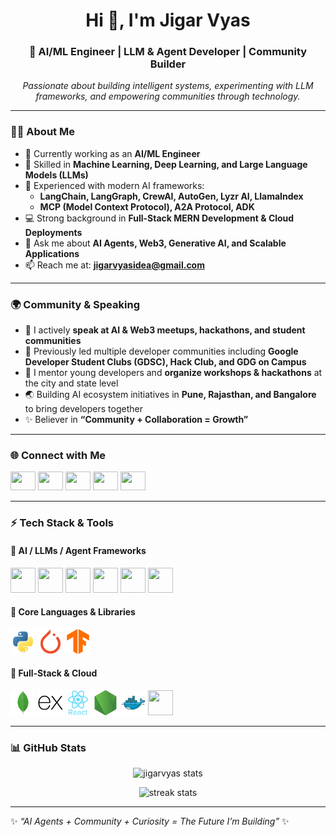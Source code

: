 <h1 align="center">Hi 👋, I'm Jigar Vyas</h1>
<h3 align="center">🚀 AI/ML Engineer | LLM & Agent Developer | Community Builder</h3>

<p align="center">
  <em>Passionate about building intelligent systems, experimenting with LLM frameworks, and empowering communities through technology.</em>
</p>

---

### 👨‍💻 About Me
- 🌱 Currently working as an **AI/ML Engineer**  
- 🔬 Skilled in **Machine Learning, Deep Learning, and Large Language Models (LLMs)**  
- 🧩 Experienced with modern AI frameworks:  
  - **LangChain, LangGraph, CrewAI, AutoGen, Lyzr AI, LlamaIndex**  
  - **MCP (Model Context Protocol), A2A Protocol, ADK**  
- 💻 Strong background in **Full-Stack MERN Development & Cloud Deployments**  
- 💬 Ask me about **AI Agents, Web3, Generative AI, and Scalable Applications**  
- 📫 Reach me at: **jigarvyasidea@gmail.com**

---

### 🌍 Community & Speaking
- 🎤 I actively **speak at AI & Web3 meetups, hackathons, and student communities**  
- 🚀 Previously led multiple developer communities including **Google Developer Student Clubs (GDSC), Hack Club, and GDG on Campus**  
- 🤝 I mentor young developers and **organize workshops & hackathons** at the city and state level  
- 🌏 Building AI ecosystem initiatives in **Pune, Rajasthan, and Bangalore** to bring developers together  
- ✨ Believer in **“Community + Collaboration = Growth”**

---

### 🌐 Connect with Me
<p align="left">
<a href="https://twitter.com/jigarvyasidea" target="blank"><img src="https://raw.githubusercontent.com/rahuldkjain/github-profile-readme-generator/master/src/images/icons/Social/twitter.svg" height="30" width="40" /></a>
<a href="https://linkedin.com/in/jigar-vyas-6a60251b8" target="blank"><img src="https://raw.githubusercontent.com/rahuldkjain/github-profile-readme-generator/master/src/images/icons/Social/linked-in-alt.svg" height="30" width="40" /></a>
<a href="https://instagram.com/mr_vyas_2002" target="blank"><img src="https://raw.githubusercontent.com/rahuldkjain/github-profile-readme-generator/master/src/images/icons/Social/instagram.svg" height="30" width="40" /></a>
<a href="https://www.youtube.com/channel/UCoZbhokPWgDOaf3pexTpxTw" target="blank"><img src="https://raw.githubusercontent.com/rahuldkjain/github-profile-readme-generator/master/src/images/icons/Social/youtube.svg" height="30" width="40" /></a>
<a href="https://www.hackerrank.com/jigarvyasidea" target="blank"><img src="https://raw.githubusercontent.com/rahuldkjain/github-profile-readme-generator/master/src/images/icons/Social/hackerrank.svg" height="30" width="40" /></a>
</p>

---

### ⚡ Tech Stack & Tools
#### 🔹 AI / LLMs / Agent Frameworks
<p>
  <a href="https://www.langchain.com/" target="_blank"><img src="https://avatars.githubusercontent.com/u/126733545?s=200&v=4" width="40" height="40"/></a>
  <a href="https://github.com/langgraph-ai/langgraph" target="_blank"><img src="https://avatars.githubusercontent.com/u/163393752?s=200&v=4" width="40" height="40"/></a>
  <a href="https://www.crewai.com/" target="_blank"><img src="https://avatars.githubusercontent.com/u/167870956?s=200&v=4" width="40" height="40"/></a>
  <a href="https://github.com/microsoft/autogen" target="_blank"><img src="https://avatars.githubusercontent.com/u/6154722?s=200&v=4" width="40" height="40"/></a>
  <a href="https://www.lyzr.ai/" target="_blank"><img src="https://docs.crewai.com/images/crew_only_logo.png" width="40" height="40"/></a>
  <a href="https://www.llamaindex.ai/" target="_blank"><img src="https://avatars.githubusercontent.com/u/130722219?s=200&v=4" width="40" height="40"/></a>
</p>

#### 🔹 Core Languages & Libraries
<p>
  <a href="https://www.python.org/" target="_blank"><img src="https://raw.githubusercontent.com/devicons/devicon/master/icons/python/python-original.svg" width="40" height="40"/></a>
  <a href="https://pytorch.org/" target="_blank"><img src="https://raw.githubusercontent.com/devicons/devicon/master/icons/pytorch/pytorch-original.svg" width="40" height="40"/></a>
  <a href="https://www.tensorflow.org/" target="_blank"><img src="https://raw.githubusercontent.com/devicons/devicon/master/icons/tensorflow/tensorflow-original.svg" width="40" height="40"/></a>
</p>

#### 🔹 Full-Stack & Cloud
<p>
  <a href="https://www.mongodb.com/" target="_blank"><img src="https://raw.githubusercontent.com/devicons/devicon/master/icons/mongodb/mongodb-original.svg" width="40" height="40"/></a>
  <a href="https://expressjs.com/" target="_blank"><img src="https://raw.githubusercontent.com/devicons/devicon/master/icons/express/express-original.svg" width="40" height="40"/></a>
  <a href="https://react.dev/" target="_blank"><img src="https://raw.githubusercontent.com/devicons/devicon/master/icons/react/react-original-wordmark.svg" width="40" height="40"/></a>
  <a href="https://nodejs.org/" target="_blank"><img src="https://raw.githubusercontent.com/devicons/devicon/master/icons/nodejs/nodejs-original.svg" width="40" height="40"/></a>
  <a href="https://www.docker.com/" target="_blank"><img src="https://raw.githubusercontent.com/devicons/devicon/master/icons/docker/docker-original.svg" width="40" height="40"/></a>
  <a href="https://git-scm.com/" target="_blank"><img src="https://www.vectorlogo.zone/logos/git-scm/git-scm-icon.svg" width="40" height="40"/></a>
</p>

---

### 📊 GitHub Stats
<p align="center">
  <img src="https://github-readme-stats.vercel.app/api?username=jigarvyas&show_icons=true&theme=radical" alt="jigarvyas stats" />
</p>
<p align="center">
  <img src="https://github-readme-streak-stats.herokuapp.com/?user=jigarvyas&theme=radical" alt="streak stats" />
</p>

---

✨ _“AI Agents + Community + Curiosity = The Future I’m Building”_ ✨
